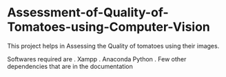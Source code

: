 # Assessment-of-Quality-of-Tomatoes-using-Computer-Vision
This project helps in Assessing the Quality of tomatoes using their images.


Softwares required are 
. Xampp
. Anaconda Python
. Few other dependencies that are in the documentation
